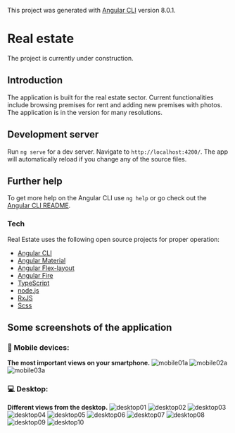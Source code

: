 This project was generated with [Angular CLI](https://github.com/angular/angular-cli) version 8.0.1.
# Real estate
The project is currently under construction.
## Introduction
The application is built for the real estate sector. Current functionalities include browsing premises for rent and adding new premises with photos. The application is in the version for many resolutions.
## Development server
Run `ng serve` for a dev server. Navigate to `http://localhost:4200/`. The app will automatically reload if you change any of the source files.
## Further help
To get more help on the Angular CLI use `ng help` or go check out the [Angular CLI README](https://github.com/angular/angular-cli/blob/master/README.md).
### Tech
Real Estate uses the following open source projects for proper operation:
* [Angular CLI](https://github.com/angular/angular-cli)
* [Angular Material](https://material.angular.io)
* [Angular Flex-layout](https://github.com/angular/flex-layout)
* [Angular Fire](https://github.com/angular/flex-layout)
* [TypeScript](https://github.com/microsoft/TypeScript)
* [node.js](https://nodejs.org/en/)
* [RxJS](https://github.com/ReactiveX/rxjs)
* [Scss](https://github.com/sass)
## Some screenshots of the application
### :iphone: Mobile devices:
**The most important views on your smartphone.**
![mobile01a](https://user-images.githubusercontent.com/5839775/59636718-866bc180-9154-11e9-99f7-d864e9ad0b3d.jpg)
![mobile02a](https://user-images.githubusercontent.com/5839775/59637788-f24f2980-9156-11e9-8d9c-0eba307d7352.jpg)
![mobile03a](https://user-images.githubusercontent.com/5839775/59637813-fd09be80-9156-11e9-86b3-21c94a98d108.jpg)
### :computer: Desktop: 
**Different views from the desktop.**
![desktop01](https://user-images.githubusercontent.com/5839775/59636685-676d2f80-9154-11e9-8ab2-3a8c9f1e18f3.jpg)
![desktop02](https://user-images.githubusercontent.com/5839775/59637904-35a99800-9157-11e9-8975-f884a77365b0.jpg)
![desktop03](https://user-images.githubusercontent.com/5839775/59637905-36422e80-9157-11e9-9902-039673054ba0.jpg)
![desktop04](https://user-images.githubusercontent.com/5839775/59637958-596cde00-9157-11e9-9c48-88f90775f189.jpg)
![desktop05](https://user-images.githubusercontent.com/5839775/59637959-596cde00-9157-11e9-8750-a3f442fbbd19.jpg)
![desktop06](https://user-images.githubusercontent.com/5839775/59637960-596cde00-9157-11e9-8541-3ef0dad1b876.jpg)
![desktop07](https://user-images.githubusercontent.com/5839775/59637961-596cde00-9157-11e9-90b6-97cfdfcde26b.jpg)
![desktop08](https://user-images.githubusercontent.com/5839775/59637962-5a057480-9157-11e9-803e-c813db345e40.jpg)
![desktop09](https://user-images.githubusercontent.com/5839775/59638004-7dc8ba80-9157-11e9-9ffe-b81f588d44f9.jpg)
![desktop10](https://user-images.githubusercontent.com/5839775/59638005-7dc8ba80-9157-11e9-8c4d-ce9102765ae1.jpg)
